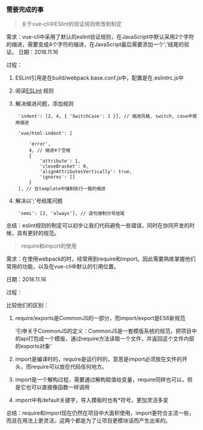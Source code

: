 ### 需要完成的事

> 关于vue-cli中ESlint的验证规则修改和制定

需求：vue-cli中采用了默认的eslint验证规则，在JavaScript中默认采用2个字符的缩进，需要变成4个字符的缩进，在JavaScript最后需要添加一个‘;’结尾的验证。
日期：2018.11.16

过程：

1. ESLint引用是在build/webpack.base.conf.js中，配置是在.eslintrc.js中
2. 阅读[ESLint](http://eslint.cn/docs/user-guide/configuring) 规则
3. 解决缩进问题，添加规则

        'indent': [2, 4, { 'SwitchCase': 1 }], // 缩进风格, switch, case中使用缩进

        'vue/html-indent': [

            'error',
            4, // 缩进4个空格
            {
                'attribute': 1,
                'closeBracket': 0,
                'alignAttributesVertically': true,
                'ignores': []
            }
        ], // 在template中强制执行一致的缩进
4. 解决以';'号结尾问题

        'semi': [2, 'always'], // 语句强制分号结尾

总结：eslint规则的制定可以初步让我们代码避免一些错误，同时在协同开发的时候，具有更好的规范。

> require和import的使用

需求：在使用webpack的时，经常用到require和import。因此需要熟练掌握他们常用的功能，以及在vue-cli中默认的引用位置。

日期：2018.11.16

过程：

比较他们的区别：

1. require/exports是CommonJS的一部分，而import/export是ES6新规范

    ‘引申关于CommonJS的定义：CommonJS是一套模版系统的规范，把项目中的api打包成一个模版，通过require方法读取一个文件，并返回这个文件内部的exports对象’

2. import是编译时的，require是运行时的，意思是import必须放在文件的开头，而require可以放在代码任何地方。
3. import是一个解构过程，需要通过解构赋值给变量，require同样也可以，但是它也可以直接像函数一样调用
4. import中有default关键字，导入模板时也有*符号，更加灵活多变

总结：require和import现在仍然在项目中大面积使用，import更符合主流一些，而且在用法上更灵活。这两个都是为了让项目更模块话而产生出来的。
